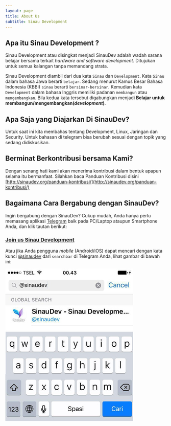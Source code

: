 ```yaml
---
layout: page
title: About Us
subtitle: Sinau Development
---
```


## Apa itu Sinau Development ?

Sinau Development atau disingkat menjadi SinauDev adalah wadah sarana belajar bersama terkait _hardware and software development_. Ditujukan untuk semua kalangan tanpa memandang strata.

Sinau Development diambil dari dua kata `Sinau` dan `Development`. Kata `Sinau` dalam bahasa Jawa berarti `belajar`. Sedang menurut Kamus Besar Bahasa Indonesia (KBBI) `sinau` berarti `bersinar-bersinar`. Kemudian kata `Development` dalam bahasa Inggris memiliki padanan `membangun` atau `mengembangkan`. Bila kedua kata tersebut digabungkan menjadi **Belajar untuk membangun/mengembangkan(_development_)**.

## Apa Saja yang Diajarkan Di SinauDev?

Untuk saat ini kita membahas tentang Development, Linux, Jaringan dan Security. Untuk bahasan di telegram bisa berubah sesuai dengan topik yang sedang didiskusikan. 

## Berminat Berkontribusi bersama Kami?

Dengan senang hati kami akan menerima kontribusi dalam bentuk apapun selama itu bermanfaat. Silahkan baca Panduan Kontribusi disini [http://sinaudev.org/panduan-kontribusi/](http://sinaudev.org/panduan-kontribusi/)

## Bagaimana Cara Bergabung dengan SinauDev?

Ingin bergabung dengan SinauDev? Cukup mudah, Anda hanya perlu memasang aplikasi [Telegram](https://telegram.org/) baik pada PC/Laptop ataupun Smartphone Anda, dan klik tautan berikut:

### [Join us Sinau Development](https://telegram.me/sinaudev)

Atau jika Anda pengguna _mobile_ (Android/iOS) dapat mencari dengan kata kunci [@sinaudev](https://telegram.me/sinaudev) dari `searchbar` di Telegram Anda, lihat gambar di bawah ini:

![Alt @sinaudev](/img/sianudev-searchbar.jpg "SinauDev Sidebar")
